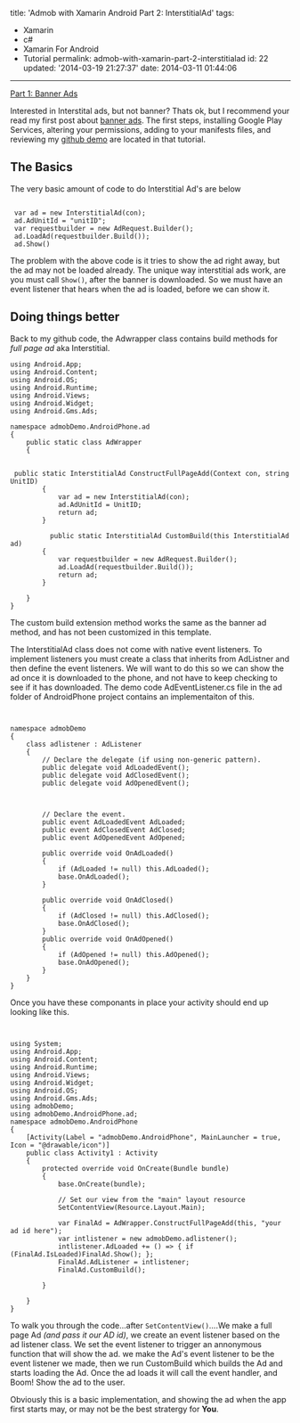 title: 'Admob with Xamarin Android Part 2: InterstitialAd'
tags:

  - Xamarin
  - c#
  - Xamarin For Android
  - Tutorial
permalink: admob-with-xamarin-part-2-interstitialad
id: 22
updated: '2014-03-19 21:27:37'
date: 2014-03-11 01:44:06
---

<span style="float: left">[Part 1: Banner Ads <i class="fa fa-hand-o-left"></i>](https://blog.tommyparnell.com/admob-with-xamarin-part-1-banner-ads/)</span><br />

Interested in Interstital ads, but not banner? Thats ok, but I recommend your read my first post about [banner ads](https://blog.tommyparnell.com/admob-with-xamarin-part-1-banner-ads/). The first steps, installing Google Play Services, altering your permissions, adding to your manifests files, and reviewing my [github demo](https://github.com/tparnell8/XamarinAdmobTutorial) are located in that tutorial.

## The Basics

The very basic amount of code to do Interstitial Ad's are below

```clike

 var ad = new InterstitialAd(con);
 ad.AdUnitId = "unitID";
 var requestbuilder = new AdRequest.Builder();
 ad.LoadAd(requestbuilder.Build());
 ad.Show()
```
The problem with the above code is it tries to show the ad right away, but the ad may not be loaded already. The unique way interstitial ads work, are you must call `Show()`, after the banner is downloaded. So we must have an event listener that hears when the ad is loaded, before we can show it.

## Doing things better

Back to my github code, the Adwrapper class contains build methods for *full page ad* aka Interstitial. 

```clike
using Android.App;
using Android.Content;
using Android.OS;
using Android.Runtime;
using Android.Views;
using Android.Widget;
using Android.Gms.Ads;

namespace admobDemo.AndroidPhone.ad
{
    public static class AdWrapper
    {


 public static InterstitialAd ConstructFullPageAdd(Context con, string UnitID)
        {
            var ad = new InterstitialAd(con);
            ad.AdUnitId = UnitID;
            return ad;
        }
        
          public static InterstitialAd CustomBuild(this InterstitialAd ad)
        {
            var requestbuilder = new AdRequest.Builder();
            ad.LoadAd(requestbuilder.Build());
            return ad;
        }

    }
}

```
The custom build extension method works the same as the banner ad method, and has not been customized in this template.

The InterstitialAd class does not come with native event listeners. To implement listeners you must create a class that inherits from AdListner and then define the event listeners. We will want to do this so we can show the ad once it is downloaded to the phone, and not have to keep checking to see if it has downloaded. The demo code AdEventListener.cs file in the ad folder of AndroidPhone project contains an implementaiton of this.

```clike


namespace admobDemo
{
    class adlistener : AdListener
    {
        // Declare the delegate (if using non-generic pattern). 
        public delegate void AdLoadedEvent();
        public delegate void AdClosedEvent();
        public delegate void AdOpenedEvent();



        // Declare the event. 
        public event AdLoadedEvent AdLoaded;
        public event AdClosedEvent AdClosed;
        public event AdOpenedEvent AdOpened;

        public override void OnAdLoaded()
        {
            if (AdLoaded != null) this.AdLoaded();
            base.OnAdLoaded();
        }

        public override void OnAdClosed()
        {
            if (AdClosed != null) this.AdClosed();
            base.OnAdClosed();
        }
        public override void OnAdOpened()
        {
            if (AdOpened != null) this.AdOpened();
 	        base.OnAdOpened();
        }
    }
}
```

Once you have these componants in place your activity should end up looking like this.


```clike


using System;
using Android.App;
using Android.Content;
using Android.Runtime;
using Android.Views;
using Android.Widget;
using Android.OS;
using Android.Gms.Ads;
using admobDemo;
using admobDemo.AndroidPhone.ad;
namespace admobDemo.AndroidPhone
{
    [Activity(Label = "admobDemo.AndroidPhone", MainLauncher = true, Icon = "@drawable/icon")]
    public class Activity1 : Activity
    {
        protected override void OnCreate(Bundle bundle)
        {
            base.OnCreate(bundle);

            // Set our view from the "main" layout resource
            SetContentView(Resource.Layout.Main);

            var FinalAd = AdWrapper.ConstructFullPageAdd(this, "your ad id here");
            var intlistener = new admobDemo.adlistener();
            intlistener.AdLoaded += () => { if (FinalAd.IsLoaded)FinalAd.Show(); };
            FinalAd.AdListener = intlistener;
            FinalAd.CustomBuild();

        }

    }
}

```

To walk you through the code...after `SetContentView()`....We make a full page Ad *(and pass it our AD id)*, we create an event listener based on the ad listener class. We set the event listener to trigger an annonymous function that will show the ad. we make the Ad's event listener to be the event listener we made, then we run CustomBuild which builds the Ad and starts loading the Ad. Once the ad loads it will call the event handler, and Boom! Show the ad to the user. 

Obviously this is a basic implementation, and showing the ad when the app first starts may, or may not be the best stratergy for **You**.